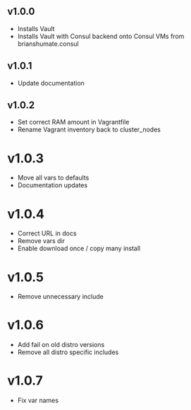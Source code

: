 ## v1.0.0

- Installs Vault
- Installs Vault with Consul backend onto Consul VMs from brianshumate.consul

## v1.0.1

- Update documentation

## v1.0.2

- Set correct RAM amount in Vagrantfile
- Rename Vagrant inventory back to cluster_nodes

# v1.0.3

- Move all vars to defaults
- Documentation updates

# v1.0.4

- Correct URL in docs
- Remove vars dir
- Enable download once / copy many install

# v1.0.5

- Remove unnecessary include

# v1.0.6

- Add fail on old distro versions
- Remove all distro specific includes

# v1.0.7

- Fix var names
